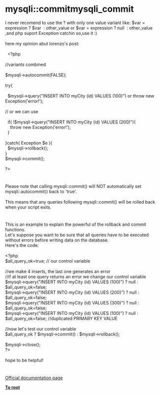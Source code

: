 # mysqli::commitmysqli_commit




<div class="phpcode"><span class="html">
I never recomend to use the ? with only one value variant like: $var = expression ? $var&#xA0; : other_value or $var = expression ? null&#xA0; : other_value ,and php suport Exception catchin so,use it :)<br><br>here my opinion abut lorenzo&apos;s post:<br><br>&#xA0; <span class="default">&lt;?php<br> <br></span><span class="comment">//variants combined<br><br></span><span class="default">$mysqli</span><span class="keyword">-&gt;</span><span class="default">autocommit</span><span class="keyword">(</span><span class="default">FALSE</span><span class="keyword">);<br><br>try{<br><br>&#xA0; </span><span class="default">$mysqli</span><span class="keyword">-&gt;</span><span class="default">query</span><span class="keyword">(</span><span class="string">&quot;INSERT INTO myCity (id) VALUES (100)&quot;</span><span class="keyword">) or throw new </span><span class="default">Exception</span><span class="keyword">(</span><span class="string">&apos;error!&apos;</span><span class="keyword">);<br><br></span><span class="comment">// or we can use<br><br>&#xA0; </span><span class="keyword">if( !</span><span class="default">$mysqli</span><span class="keyword">-&gt;</span><span class="default">query</span><span class="keyword">(</span><span class="string">&quot;INSERT INTO myCity (id) VALUES (200)&quot;</span><span class="keyword">){ <br>&#xA0; &#xA0; throw new </span><span class="default">Exception</span><span class="keyword">(</span><span class="string">&apos;error!&apos;</span><span class="keyword">); <br>&#xA0; }<br><br>}catch( </span><span class="default">Exception $e </span><span class="keyword">){<br>&#xA0; </span><span class="default">$mysqli</span><span class="keyword">-&gt;</span><span class="default">rollback</span><span class="keyword">();<br>}<br></span><span class="default">$mysqli</span><span class="keyword">-&gt;</span><span class="default">commit</span><span class="keyword">();<br><br></span><span class="default">?&gt;</span>
</span>
</div>
  

#


<div class="phpcode"><span class="html">
Please note that calling mysqli::commit() will NOT automatically set mysqli::autocommit() back to &apos;true&apos;.<br><br>This means that any queries following mysqli::commit() will be rolled back when your script exits.</span>
</div>
  

#


<div class="phpcode"><span class="html">
This is an example to explain the powerful of the rollback and commit functions.<br>Let&apos;s suppose you want to be sure that all queries have to be executed without errors before writing data on the database.<br>Here&apos;s the code:<br><br><span class="default">&lt;?php<br>$all_query_ok</span><span class="keyword">=</span><span class="default">true</span><span class="keyword">; </span><span class="comment">// our control variable<br><br>//we make 4 inserts, the last one generates an error<br>//if at least one query returns an error we change our control variable<br></span><span class="default">$mysqli</span><span class="keyword">-&gt;</span><span class="default">query</span><span class="keyword">(</span><span class="string">&quot;INSERT INTO myCity (id) VALUES (100)&quot;</span><span class="keyword">) ? </span><span class="default">null </span><span class="keyword">: </span><span class="default">$all_query_ok</span><span class="keyword">=</span><span class="default">false</span><span class="keyword">;<br></span><span class="default">$mysqli</span><span class="keyword">-&gt;</span><span class="default">query</span><span class="keyword">(</span><span class="string">&quot;INSERT INTO myCity (id) VALUES (200)&quot;</span><span class="keyword">) ? </span><span class="default">null </span><span class="keyword">: </span><span class="default">$all_query_ok</span><span class="keyword">=</span><span class="default">false</span><span class="keyword">;<br></span><span class="default">$mysqli</span><span class="keyword">-&gt;</span><span class="default">query</span><span class="keyword">(</span><span class="string">&quot;INSERT INTO myCity (id) VALUES (300)&quot;</span><span class="keyword">) ? </span><span class="default">null </span><span class="keyword">: </span><span class="default">$all_query_ok</span><span class="keyword">=</span><span class="default">false</span><span class="keyword">;<br></span><span class="default">$mysqli</span><span class="keyword">-&gt;</span><span class="default">query</span><span class="keyword">(</span><span class="string">&quot;INSERT INTO myCity (id) VALUES (100)&quot;</span><span class="keyword">) ? </span><span class="default">null </span><span class="keyword">: </span><span class="default">$all_query_ok</span><span class="keyword">=</span><span class="default">false</span><span class="keyword">; </span><span class="comment">//duplicated PRIMARY KEY VALUE<br><br>//now let&apos;s test our control variable<br></span><span class="default">$all_query_ok </span><span class="keyword">? </span><span class="default">$mysqli</span><span class="keyword">-&gt;</span><span class="default">commit</span><span class="keyword">() : </span><span class="default">$mysqli</span><span class="keyword">-&gt;</span><span class="default">rollback</span><span class="keyword">();<br><br></span><span class="default">$mysqli</span><span class="keyword">-&gt;</span><span class="default">close</span><span class="keyword">();<br></span><span class="default">?&gt;<br></span><br>hope to be helpful!</span>
</div>
  

#

[Official documentation page](https://www.php.net/manual/en/mysqli.commit.php)

**[To root](/README.md)**
